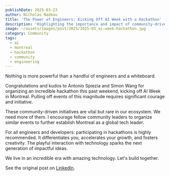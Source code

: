 ```yaml
---
publishDate: 2025-03-23
author: Nicholas Nadeau
title: 'The Power of Engineers: Kicking Off AI Week with a Hackathon'
description: 'Highlighting the importance and impact of community-driven hackathons, like the one kicking off AI Week in Montreal, organized by Antonio Spiezia and Simon Wang.'
image: ~/assets/images/post/2025/2025-03_ai-week-hackathon.jpg
category: Community
tags:
  - ai
  - montreal
  - hackathon
  - community
  - engineering
---
```


Nothing is more powerful than a handful of engineers and a whiteboard.

Congratulations and kudos to Antonio Spiezia and Simon Wang for organizing an incredible hackathon this past weekend, kicking off AI Week in Montreal. Pulling off events of this magnitude requires significant courage and initiative.

These community-driven initiatives are vital but rare in our ecosystem. We need more of them. I encourage fellow community leaders to organize similar events to further establish Montreal as a global tech leader.

For all engineers and developers: participating in hackathons is highly recommended. It differentiates you, accelerates your growth, and fosters creativity. The playful interaction with technology sparks the next generation of impactful ideas.

We live in an incredible era with amazing technology. Let's build together.

See the original post on [LinkedIn](https://www.linkedin.com/posts/engnadeau_nothing-is-more-powerful-than-a-handful-of-activity-7309925781546172416-6den).
